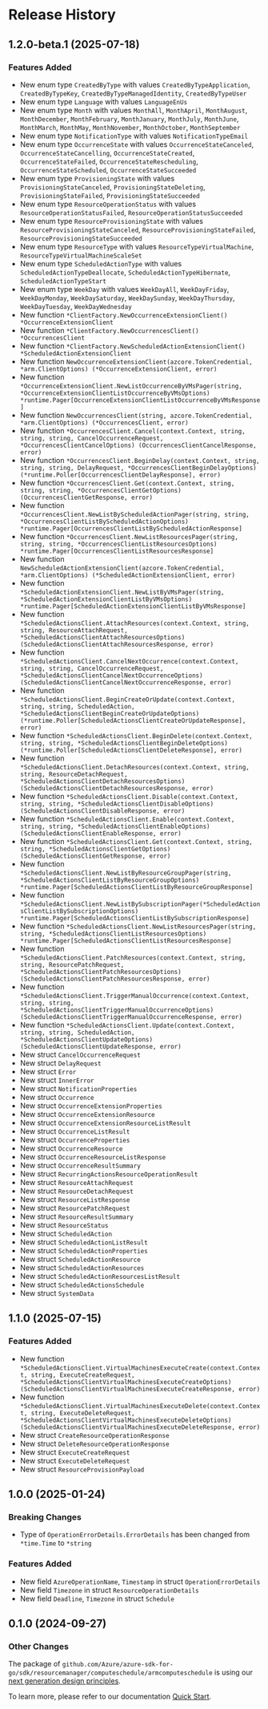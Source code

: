 # Release History

## 1.2.0-beta.1 (2025-07-18)
### Features Added

- New enum type `CreatedByType` with values `CreatedByTypeApplication`, `CreatedByTypeKey`, `CreatedByTypeManagedIdentity`, `CreatedByTypeUser`
- New enum type `Language` with values `LanguageEnUs`
- New enum type `Month` with values `MonthAll`, `MonthApril`, `MonthAugust`, `MonthDecember`, `MonthFebruary`, `MonthJanuary`, `MonthJuly`, `MonthJune`, `MonthMarch`, `MonthMay`, `MonthNovember`, `MonthOctober`, `MonthSeptember`
- New enum type `NotificationType` with values `NotificationTypeEmail`
- New enum type `OccurrenceState` with values `OccurrenceStateCanceled`, `OccurrenceStateCancelling`, `OccurrenceStateCreated`, `OccurrenceStateFailed`, `OccurrenceStateRescheduling`, `OccurrenceStateScheduled`, `OccurrenceStateSucceeded`
- New enum type `ProvisioningState` with values `ProvisioningStateCanceled`, `ProvisioningStateDeleting`, `ProvisioningStateFailed`, `ProvisioningStateSucceeded`
- New enum type `ResourceOperationStatus` with values `ResourceOperationStatusFailed`, `ResourceOperationStatusSucceeded`
- New enum type `ResourceProvisioningState` with values `ResourceProvisioningStateCanceled`, `ResourceProvisioningStateFailed`, `ResourceProvisioningStateSucceeded`
- New enum type `ResourceType` with values `ResourceTypeVirtualMachine`, `ResourceTypeVirtualMachineScaleSet`
- New enum type `ScheduledActionType` with values `ScheduledActionTypeDeallocate`, `ScheduledActionTypeHibernate`, `ScheduledActionTypeStart`
- New enum type `WeekDay` with values `WeekDayAll`, `WeekDayFriday`, `WeekDayMonday`, `WeekDaySaturday`, `WeekDaySunday`, `WeekDayThursday`, `WeekDayTuesday`, `WeekDayWednesday`
- New function `*ClientFactory.NewOccurrenceExtensionClient() *OccurrenceExtensionClient`
- New function `*ClientFactory.NewOccurrencesClient() *OccurrencesClient`
- New function `*ClientFactory.NewScheduledActionExtensionClient() *ScheduledActionExtensionClient`
- New function `NewOccurrenceExtensionClient(azcore.TokenCredential, *arm.ClientOptions) (*OccurrenceExtensionClient, error)`
- New function `*OccurrenceExtensionClient.NewListOccurrenceByVMsPager(string, *OccurrenceExtensionClientListOccurrenceByVMsOptions) *runtime.Pager[OccurrenceExtensionClientListOccurrenceByVMsResponse]`
- New function `NewOccurrencesClient(string, azcore.TokenCredential, *arm.ClientOptions) (*OccurrencesClient, error)`
- New function `*OccurrencesClient.Cancel(context.Context, string, string, string, CancelOccurrenceRequest, *OccurrencesClientCancelOptions) (OccurrencesClientCancelResponse, error)`
- New function `*OccurrencesClient.BeginDelay(context.Context, string, string, string, DelayRequest, *OccurrencesClientBeginDelayOptions) (*runtime.Poller[OccurrencesClientDelayResponse], error)`
- New function `*OccurrencesClient.Get(context.Context, string, string, string, *OccurrencesClientGetOptions) (OccurrencesClientGetResponse, error)`
- New function `*OccurrencesClient.NewListByScheduledActionPager(string, string, *OccurrencesClientListByScheduledActionOptions) *runtime.Pager[OccurrencesClientListByScheduledActionResponse]`
- New function `*OccurrencesClient.NewListResourcesPager(string, string, string, *OccurrencesClientListResourcesOptions) *runtime.Pager[OccurrencesClientListResourcesResponse]`
- New function `NewScheduledActionExtensionClient(azcore.TokenCredential, *arm.ClientOptions) (*ScheduledActionExtensionClient, error)`
- New function `*ScheduledActionExtensionClient.NewListByVMsPager(string, *ScheduledActionExtensionClientListByVMsOptions) *runtime.Pager[ScheduledActionExtensionClientListByVMsResponse]`
- New function `*ScheduledActionsClient.AttachResources(context.Context, string, string, ResourceAttachRequest, *ScheduledActionsClientAttachResourcesOptions) (ScheduledActionsClientAttachResourcesResponse, error)`
- New function `*ScheduledActionsClient.CancelNextOccurrence(context.Context, string, string, CancelOccurrenceRequest, *ScheduledActionsClientCancelNextOccurrenceOptions) (ScheduledActionsClientCancelNextOccurrenceResponse, error)`
- New function `*ScheduledActionsClient.BeginCreateOrUpdate(context.Context, string, string, ScheduledAction, *ScheduledActionsClientBeginCreateOrUpdateOptions) (*runtime.Poller[ScheduledActionsClientCreateOrUpdateResponse], error)`
- New function `*ScheduledActionsClient.BeginDelete(context.Context, string, string, *ScheduledActionsClientBeginDeleteOptions) (*runtime.Poller[ScheduledActionsClientDeleteResponse], error)`
- New function `*ScheduledActionsClient.DetachResources(context.Context, string, string, ResourceDetachRequest, *ScheduledActionsClientDetachResourcesOptions) (ScheduledActionsClientDetachResourcesResponse, error)`
- New function `*ScheduledActionsClient.Disable(context.Context, string, string, *ScheduledActionsClientDisableOptions) (ScheduledActionsClientDisableResponse, error)`
- New function `*ScheduledActionsClient.Enable(context.Context, string, string, *ScheduledActionsClientEnableOptions) (ScheduledActionsClientEnableResponse, error)`
- New function `*ScheduledActionsClient.Get(context.Context, string, string, *ScheduledActionsClientGetOptions) (ScheduledActionsClientGetResponse, error)`
- New function `*ScheduledActionsClient.NewListByResourceGroupPager(string, *ScheduledActionsClientListByResourceGroupOptions) *runtime.Pager[ScheduledActionsClientListByResourceGroupResponse]`
- New function `*ScheduledActionsClient.NewListBySubscriptionPager(*ScheduledActionsClientListBySubscriptionOptions) *runtime.Pager[ScheduledActionsClientListBySubscriptionResponse]`
- New function `*ScheduledActionsClient.NewListResourcesPager(string, string, *ScheduledActionsClientListResourcesOptions) *runtime.Pager[ScheduledActionsClientListResourcesResponse]`
- New function `*ScheduledActionsClient.PatchResources(context.Context, string, string, ResourcePatchRequest, *ScheduledActionsClientPatchResourcesOptions) (ScheduledActionsClientPatchResourcesResponse, error)`
- New function `*ScheduledActionsClient.TriggerManualOccurrence(context.Context, string, string, *ScheduledActionsClientTriggerManualOccurrenceOptions) (ScheduledActionsClientTriggerManualOccurrenceResponse, error)`
- New function `*ScheduledActionsClient.Update(context.Context, string, string, ScheduledAction, *ScheduledActionsClientUpdateOptions) (ScheduledActionsClientUpdateResponse, error)`
- New struct `CancelOccurrenceRequest`
- New struct `DelayRequest`
- New struct `Error`
- New struct `InnerError`
- New struct `NotificationProperties`
- New struct `Occurrence`
- New struct `OccurrenceExtensionProperties`
- New struct `OccurrenceExtensionResource`
- New struct `OccurrenceExtensionResourceListResult`
- New struct `OccurrenceListResult`
- New struct `OccurrenceProperties`
- New struct `OccurrenceResource`
- New struct `OccurrenceResourceListResponse`
- New struct `OccurrenceResultSummary`
- New struct `RecurringActionsResourceOperationResult`
- New struct `ResourceAttachRequest`
- New struct `ResourceDetachRequest`
- New struct `ResourceListResponse`
- New struct `ResourcePatchRequest`
- New struct `ResourceResultSummary`
- New struct `ResourceStatus`
- New struct `ScheduledAction`
- New struct `ScheduledActionListResult`
- New struct `ScheduledActionProperties`
- New struct `ScheduledActionResource`
- New struct `ScheduledActionResources`
- New struct `ScheduledActionResourcesListResult`
- New struct `ScheduledActionsSchedule`
- New struct `SystemData`


## 1.1.0 (2025-07-15)
### Features Added

- New function `*ScheduledActionsClient.VirtualMachinesExecuteCreate(context.Context, string, ExecuteCreateRequest, *ScheduledActionsClientVirtualMachinesExecuteCreateOptions) (ScheduledActionsClientVirtualMachinesExecuteCreateResponse, error)`
- New function `*ScheduledActionsClient.VirtualMachinesExecuteDelete(context.Context, string, ExecuteDeleteRequest, *ScheduledActionsClientVirtualMachinesExecuteDeleteOptions) (ScheduledActionsClientVirtualMachinesExecuteDeleteResponse, error)`
- New struct `CreateResourceOperationResponse`
- New struct `DeleteResourceOperationResponse`
- New struct `ExecuteCreateRequest`
- New struct `ExecuteDeleteRequest`
- New struct `ResourceProvisionPayload`


## 1.0.0 (2025-01-24)
### Breaking Changes

- Type of `OperationErrorDetails.ErrorDetails` has been changed from `*time.Time` to `*string`

### Features Added

- New field `AzureOperationName`, `Timestamp` in struct `OperationErrorDetails`
- New field `Timezone` in struct `ResourceOperationDetails`
- New field `Deadline`, `Timezone` in struct `Schedule`


## 0.1.0 (2024-09-27)
### Other Changes

The package of `github.com/Azure/azure-sdk-for-go/sdk/resourcemanager/computeschedule/armcomputeschedule` is using our [next generation design principles](https://azure.github.io/azure-sdk/general_introduction.html).

To learn more, please refer to our documentation [Quick Start](https://aka.ms/azsdk/go/mgmt).

